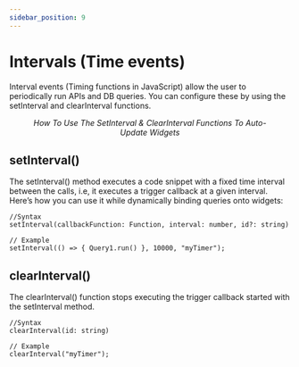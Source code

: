 ```yaml
---
sidebar_position: 9
---
```


# Intervals (Time events)

Interval events (Timing functions in JavaScript) allow the user to periodically run APIs and DB queries. You can configure these by using the setInterval and clearInterval functions.


<figure>
<object data="https://www.youtube.com/embed/ByE3aqlQ1pE" width='750px' height='400px'></object>
<figcaption align = "center"><i>How To Use The SetInterval & ClearInterval Functions To Auto-Update Widgets
</i></figcaption>
</figure>



## setInterval()

The setInterval() method executes a code snippet with a fixed time interval between the calls, i.e, it executes a trigger callback at a given interval. Here’s how you can use it while dynamically binding queries onto widgets:

```
//Syntax 
setInterval(callbackFunction: Function, interval: number, id?: string)

// Example 
setInterval(() => { Query1.run() }, 10000, "myTimer");
```

## clearInterval()

The clearInterval() function stops executing the trigger callback started with the setInterval method.

```
//Syntax
clearInterval(id: string)

// Example 
clearInterval("myTimer");
```
